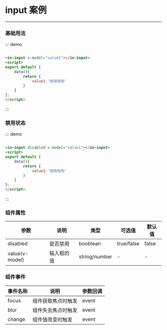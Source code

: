 <script>
export default {
    data(){
        return {
            value1:'哈哈哈哈'
        }
    }
}
</script>

# input 案例
---
### 基础用法

<div class="demo-block">
    <in-input v-model="value1"></in-input>
</div>

::: demo
```html

<in-input v-model="value1"></in-input>
<script>
export default {
    data(){
        return {
            value1:'哈哈哈哈'
        }
    }
};
</script>

```
:::

### 禁用状态

<div class="demo-block">
    <in-input disabled v-model="value1"></in-input>
</div>

::: demo
```html

<in-input disabled v-model="value1"></in-input>
<script>
export default {
    data(){
        return {
            value1:'哈哈哈哈'
        }
    }
};
</script>

```
:::

### 组件属性
|参数|说明|类型|可选值|默认值|
|---|---|---|---|---|
| disabled | 是否禁用 | booblean | true/false | false |
| value(v-model) | 输入框的值 | string/number | - | - |

### 组件事件
|事件名称|说明|参数回调|
|---|---|---|
| focus | 组件获取焦点时触发 | event |
| blur | 组件失去焦点时触发 | event |
| change | 组件值改变时触发 | event |

